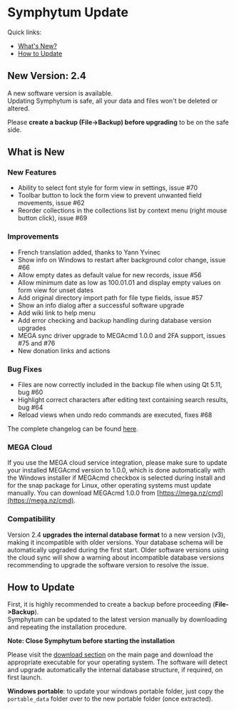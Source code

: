 # Symphytum Update

Quick links:
* [What's New?](#what-is-new)
* [How to Update](#how-to-update)

## New Version: 2.4
A new software version is available.  
Updating Symphytum is safe, all your data and files won't be deleted or altered.

Please **create a backup (File->Backup) before upgrading** to be on the safe side.
  
## What is New

### New Features
- Ability to select font style for form view in settings, issue #70 
- Toolbar button to lock the form view to prevent unwanted field movements, issue #62 
- Reorder collections in the collections list by context menu (right mouse button click), issue #69 

### Improvements
- French translation added, thanks to Yann Yvinec
- Show info on Windows to restart after background color change, issue #66
- Allow empty dates as default value for new records, issue #56
- Allow minimum date as low as 100.01.01 and display empty values on form view for unset dates
- Add original directory import path for file type fields, issue #57
- Show an info dialog after a successful software upgrade
- Add wiki link to help menu
- Add error checking and backup handling during database version upgrades
- MEGA sync driver upgrade to MEGAcmd 1.0.0 and 2FA support, issues #75 and #76 
- New donation links and actions

### Bug Fixes
- Files are now correctly included in the backup file when using Qt 5.11, bug #60 
- Highlight correct characters after editing text containing search results, bug #64
- Reload views when undo redo commands are executed, fixes #68


The complete changelog can be found [here](https://github.com/giowck/symphytum/blob/master/CHANGELOG.md).

### MEGA Cloud
If you use the MEGA cloud service integration, please make sure to update your installed MEGAcmd version to 1.0.0, which is done automatically with the Windows installer if MEGAcmd checkbox is selected during install and for the snap package for Linux, other operating systems must update manually.
You can download MEGAcmd 1.0.0 from [https://mega.nz/cmd](https://mega.nz/cmd).

### Compatibility
Version 2.4 **upgrades the internal database format** to a new version (v3), making it incompatible with older versions. Your database schema will be automatically upgraded during the first start. Older software versions using the cloud sync will show a warning about incompatible database versions recommending to upgrade the software version to resolve the issue.

## How to Update
First, it is highly recommended to create a backup before proceeding (**File->Backup**).  
Symphytum can be updated to the latest version manually by downloading and repeating the installation procedure.

**Note: Close Symphytum before starting the installation**

Please visit the [download section](https://github.com/giowck/symphytum#download) on the main page and download the appropriate executable for your operating system. The software will detect and upgrade automatically the internal database structure, if required, on first launch.

**Windows portable**: to update your windows portable folder, just copy the `portable_data` folder over to the new portable folder (once extracted).
